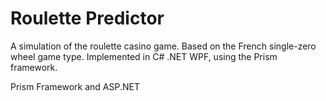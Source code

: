 # Roulette Predictor
A simulation of the roulette casino game. Based on the French single-zero wheel game type. Implemented in C# .NET WPF, using the Prism framework.

Prism Framework and ASP.NET


